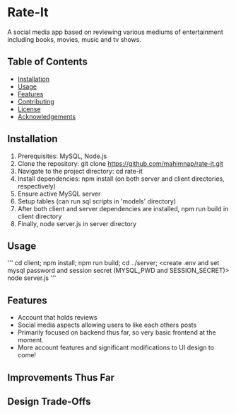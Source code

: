 # Rate-It

A social media app based on reviewing various mediums of entertainment including books, movies, music and tv shows. 

## Table of Contents

- [Installation](#installation)
- [Usage](#usage)
- [Features](#features)
- [Contributing](#contributing)
- [License](#license)
- [Acknowledgements](#acknowledgements)

## Installation

1. Prerequisites: MySQL, Node.js
2. Clone the repository: git clone https://github.com/mahimnap/rate-it.git
3. Navigate to the project directory: cd rate-it
4. Install dependencies: npm install (on both server and client directories, respectively)
5. Ensure active MySQL server
6. Setup tables (can run sql scripts in 'models' directory)
7. After both client and server dependencies are installed, npm run build in client directory 
8. Finally, node server.js in server directory

## Usage

'''
cd client; 
npm install; 
npm run build;
cd ../server;
<create .env and set mysql password and session secret (MYSQL_PWD and SESSION_SECRET)>
node server.js
'''

## Features

- Account that holds reviews 
- Social media aspects allowing users to like each others posts
- Primarily focused on backend thus far, so very basic frontend at the moment. 
- More account features and significant modifications to UI design to come! 

## Improvements Thus Far

## Design Trade-Offs